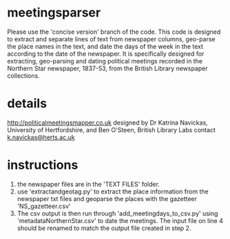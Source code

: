 # meetingsparser
Please use the 'concise version' branch of the code.
This code is designed to extract and separate lines of text from newspaper columns, geo-parse the place names in the text, and date the days of the week in the text according to the date of the newspaper. 
It is specifically designed for extracting, geo-parsing and dating political meetings recorded in the Northern Star newspaper, 1837-53, from the British Library newspaper collections. 
# details
http://politicalmeetingsmapper.co.uk
designed by Dr Katrina Navickas, University of Hertfordshire, and Ben O'Steen, British Library Labs
contact k.navickas@herts.ac.uk
# instructions
1. the newspaper files are in the 'TEXT FILES' folder. 
2. use 'extractandgeotag.py' to extract the place information from the newspaper txt files and geoparse the places with the gazetteer 'NS_gazetteer.csv'
3. The csv output is then run through 'add_meetingdays_to_csv.py' using 'metadataNorthernStar.csv' to date the meetings. The input file on line 4 should be renamed to match the output file created in step 2. 
